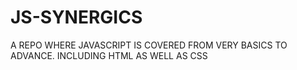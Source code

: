 # JS-SYNERGICS
A REPO WHERE JAVASCRIPT IS COVERED FROM VERY BASICS TO ADVANCE. INCLUDING HTML AS WELL AS CSS
